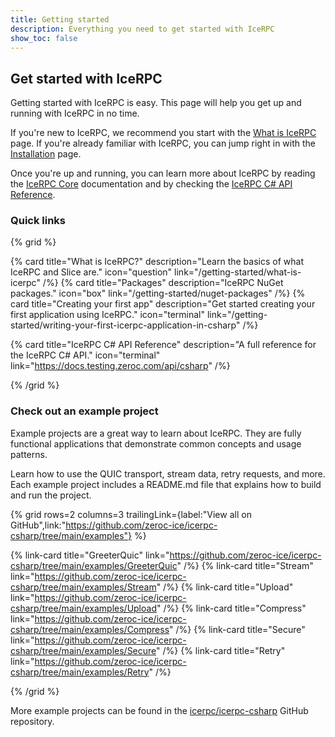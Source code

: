 ```yaml
---
title: Getting started
description: Everything you need to get started with IceRPC
show_toc: false
---
```


## Get started with IceRPC

Getting started with IceRPC is easy. This page will help you get up and running with IceRPC in no time.

If you're new to IceRPC, we recommend you start with the [What is IceRPC](/getting-started/what-is-icerpc) page.
If you're already familiar with IceRPC, you can jump right in with the [Installation](/getting-started/installation) page.

Once you're up and running, you can learn more about IceRPC by reading the [IceRPC Core](/icerpc-core) documentation
and by checking the [IceRPC C# API Reference](https://docs.testing.zeroc.com/api/csharp).

### Quick links

{% grid %}

{% card
   title="What is IceRPC?"
   description="Learn the basics of what IceRPC and Slice are."
   icon="question"
   link="/getting-started/what-is-icerpc" /%}
{% card
   title="Packages"
   description="IceRPC NuGet packages."
   icon="box"
   link="/getting-started/nuget-packages" /%}
{% card
   title="Creating your first app"
   description="Get started creating your first application using IceRPC."
   icon="terminal"
   link="/getting-started/writing-your-first-icerpc-application-in-csharp" /%}

{% card
   title="IceRPC C# API Reference"
   description="A full reference for the IceRPC C# API."
   icon="terminal"
   link="<https://docs.testing.zeroc.com/api/csharp>" /%}

{% /grid %}

### Check out an example project

Example projects are a great way to learn about IceRPC. They are fully functional applications that demonstrate
common concepts and usage patterns.

Learn how to use the QUIC transport, stream data, retry requests, and more. Each example project includes a
README.md file that explains how to build and run the project.

{% grid
   rows=2
   columns=3
   trailingLink={label:"View all on GitHub",link:"<https://github.com/zeroc-ice/icerpc-csharp/tree/main/examples"}> %}

{% link-card title="GreeterQuic" link="<https://github.com/zeroc-ice/icerpc-csharp/tree/main/examples/GreeterQuic>" /%}
{% link-card title="Stream" link="<https://github.com/zeroc-ice/icerpc-csharp/tree/main/examples/Stream>" /%}
{% link-card title="Upload" link="<https://github.com/zeroc-ice/icerpc-csharp/tree/main/examples/Upload>" /%}
{% link-card title="Compress" link="<https://github.com/zeroc-ice/icerpc-csharp/tree/main/examples/Compress>" /%}
{% link-card title="Secure" link="<https://github.com/zeroc-ice/icerpc-csharp/tree/main/examples/Secure>" /%}
{% link-card title="Retry" link="<https://github.com/zeroc-ice/icerpc-csharp/tree/main/examples/Retry>" /%}

{% /grid %}

More example projects can be found in the [icerpc/icerpc-csharp](https://github.com/icerpc/icerpc-csharp/tree/main/examples) GitHub repository.
